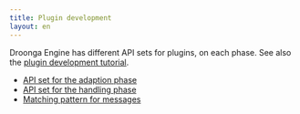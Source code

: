 ```yaml
---
title: Plugin development
layout: en
---
```


Droonga Engine has different API sets for plugins, on each phase.
See also the [plugin development tutorial](../../tutorial/plugin-development/).

 * [API set for the adaption phase](adapter/)
 * [API set for the handling phase](handler/)
 * [Matching pattern for messages](matching-pattern/)
